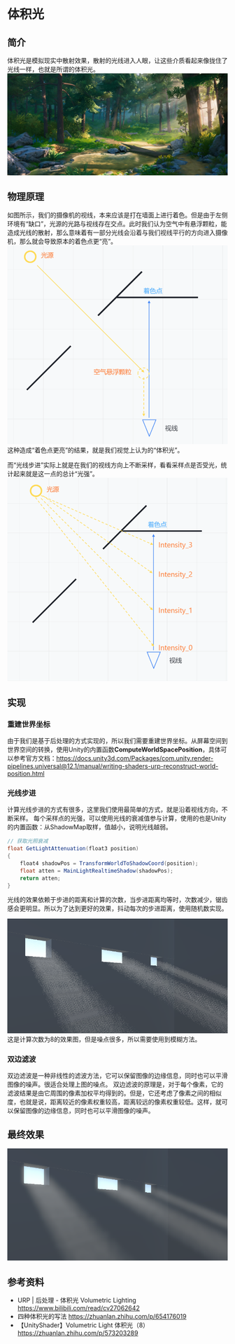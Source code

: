 # 体积光
## 简介
体积光是模拟现实中散射效果，散射的光线进入人眼，让这些介质看起来像拢住了光线一样，也就是所谓的体积光。
![](../../pictures/volumetric_light_0.png)


## 物理原理
如图所示，我们的摄像机的视线，本来应该是打在墙面上进行着色。但是由于左侧环境有“缺口”，光源的光路与视线存在交点。此时我们认为空气中有悬浮颗粒，能造成光线的散射，那么意味着有一部分光线会沿着与我们视线平行的方向进入摄像机，那么就会导致原本的着色点更“亮”。
![](../../pictures/volumetric_light_1.png)
这种造成“着色点更亮”的结果，就是我们视觉上认为的“体积光”。

而“光线步进”实际上就是在我们的视线方向上不断采样，看看采样点是否受光，统计起来就是这一点的总计“光强”。
![](../../pictures/volumetric_light_2.png)

## 实现
### 重建世界坐标
由于我们是基于后处理的方式实现的，所以我们需要重建世界坐标。从屏幕空间到世界空间的转换，使用Unity的内置函数**ComputeWorldSpacePosition**，具体可以参考官方文档：https://docs.unity3d.com/Packages/com.unity.render-pipelines.universal@12.1/manual/writing-shaders-urp-reconstruct-world-position.html

### 光线步进
计算光线步进的方式有很多，这里我们使用最简单的方式，就是沿着视线方向，不断采样。
每个采样点的光强，可以使用光线的衰减值参与计算，使用的也是Unity的内置函数：从ShadowMap取样，值越小，说明光线越弱。
```csharp
// 获取光照衰减
float GetLightAttenuation(float3 position)
{
    float4 shadowPos = TransformWorldToShadowCoord(position);
    float atten = MainLightRealtimeShadow(shadowPos);
    return atten;
}        
```

光线的效果依赖于步进的距离和计算的次数，当步进距离均等时，次数减少，锯齿感会更明显。所以为了达到更好的效果，抖动每次的步进距离，使用随机数实现。

![](../../pictures/volumetric_light_3.png)
这是计算次数为8的效果图，但是噪点很多，所以需要使用到模糊方法。

### 双边滤波
双边滤波是一种非线性的滤波方法，它可以保留图像的边缘信息，同时也可以平滑图像的噪声。很适合处理上图的噪点。
双边滤波的原理是，对于每个像素，它的滤波结果是由它周围的像素加权平均得到的。但是，它还考虑了像素之间的相似度，也就是说，距离较近的像素权重较高，距离较远的像素权重较低。这样，就可以保留图像的边缘信息，同时也可以平滑图像的噪声。

## 最终效果
![](../../pictures/volumetric_light_4.png)

## 参考资料
- URP | 后处理 - 体积光 Volumetric Lighting https://www.bilibili.com/read/cv27062642
- 四种体积光的写法 https://zhuanlan.zhihu.com/p/654176019
- 【UnityShader】Volumetric Light 体积光（8）https://zhuanlan.zhihu.com/p/573203289
